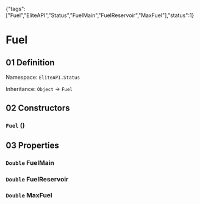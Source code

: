 {"tags":["Fuel","EliteAPI","Status","FuelMain","FuelReservoir","MaxFuel"],"status":1}

# Fuel

## 01 Definition

Namespace: `EliteAPI.Status`

Inheritance: `Object` → `Fuel`

## 02 Constructors

### `Fuel` ()

## 03 Properties

### `Double` FuelMain

### `Double` FuelReservoir

### `Double` MaxFuel

